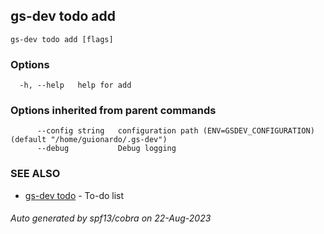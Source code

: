 ## gs-dev todo add



```
gs-dev todo add [flags]
```

### Options

```
  -h, --help   help for add
```

### Options inherited from parent commands

```
      --config string   configuration path (ENV=GSDEV_CONFIGURATION) (default "/home/guionardo/.gs-dev")
      --debug           Debug logging
```

### SEE ALSO

* [gs-dev todo](gs-dev_todo.md)	 - To-do list

###### Auto generated by spf13/cobra on 22-Aug-2023
